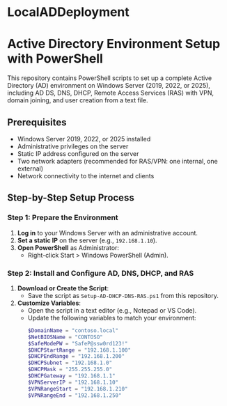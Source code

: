 # LocalADDeployment
# Active Directory Environment Setup with PowerShell

This repository contains PowerShell scripts to set up a complete Active Directory (AD) environment on Windows Server (2019, 2022, or 2025), including AD DS, DNS, DHCP, Remote Access Services (RAS) with VPN, domain joining, and user creation from a text file.

## Prerequisites
- Windows Server 2019, 2022, or 2025 installed
- Administrative privileges on the server
- Static IP address configured on the server
- Two network adapters (recommended for RAS/VPN: one internal, one external)
- Network connectivity to the internet and clients

## Step-by-Step Setup Process

### Step 1: Prepare the Environment
1. **Log in** to your Windows Server with an administrative account.
2. **Set a static IP** on the server (e.g., `192.168.1.10`).
3. **Open PowerShell** as Administrator:
   - Right-click Start > Windows PowerShell (Admin).

### Step 2: Install and Configure AD, DNS, DHCP, and RAS
1. **Download or Create the Script**:
   - Save the script as `Setup-AD-DHCP-DNS-RAS.ps1` from this repository.
2. **Customize Variables**:
   - Open the script in a text editor (e.g., Notepad or VS Code).
   - Update the following variables to match your environment:
     ```powershell
     $DomainName = "contoso.local"
     $NetBIOSName = "CONTOSO"
     $SafeModePW = "SafeP@ssw0rd123!"
     $DHCPStartRange = "192.168.1.100"
     $DHCPEndRange = "192.168.1.200"
     $DHCPSubnet = "192.168.1.0"
     $DHCPMask = "255.255.255.0"
     $DHCPGateway = "192.168.1.1"
     $VPNServerIP = "192.168.1.10"
     $VPNRangeStart = "192.168.1.210"
     $VPNRangeEnd = "192.168.1.250"
